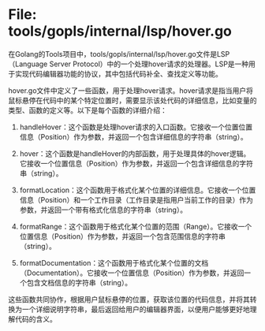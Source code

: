 # File: tools/gopls/internal/lsp/hover.go

在Golang的Tools项目中，tools/gopls/internal/lsp/hover.go文件是LSP（Language Server Protocol）中的一个处理hover请求的处理器。LSP是一种用于实现代码编辑器功能的协议，其中包括代码补全、查找定义等功能。

hover.go文件中定义了一些函数，用于处理hover请求。hover请求是指当用户将鼠标悬停在代码中的某个特定位置时，需要显示该处代码的详细信息，比如变量的类型、函数的定义等。以下是每个函数的详细介绍：

1. handleHover：这个函数是处理hover请求的入口函数。它接收一个位置位置信息（Position）作为参数，并返回一个包含详细信息的字符串（string）。

2. hover：这个函数是handleHover的内部函数，用于处理具体的hover逻辑。它接收一个位置信息（Position）作为参数，并返回一个包含详细信息的字符串（string）。

3. formatLocation：这个函数用于格式化某个位置的详细信息。它接收一个位置信息（Position）和一个工作目录（工作目录是指用户当前工作的目录）作为参数，并返回一个带有格式化信息的字符串（string）。

4. formatRange：这个函数用于格式化某个位置的范围（Range）。它接收一个位置信息（Position）作为参数，并返回一个包含范围信息的字符串（string）。

5. formatDocumentation：这个函数用于格式化某个位置的文档（Documentation）。它接收一个位置信息（Position）作为参数，并返回一个包含文档信息的字符串（string）。

这些函数共同协作，根据用户鼠标悬停的位置，获取该位置的代码信息，并将其转换为一个详细说明字符串，最后返回给用户的编辑器界面，以便用户能够更好地理解代码的含义。

